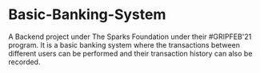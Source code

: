# Basic-Banking-System
A Backend project under The Sparks Foundation under their #GRIPFEB'21 program. It is a basic banking system where the transactions between different users can be performed and their transaction history can also be recorded. 
